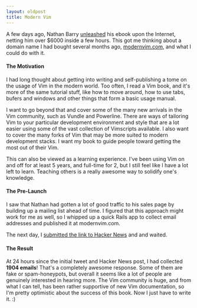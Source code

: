 ```yaml
---
layout: oldpost
title: Modern Vim
---
```


A few days ago, Nathan Barry [unleashed](http://nathanbarry.com/app-design-handbook/) his ebook upon the Internet, netting him over $6000 inside a few hours. This got me thinking about a domain name I had bought several months ago, [modernvim.com](http://modernvim.com), and what I could do with it.

#### The Motivation 

I had long thought about getting into writing and self-publishing a tome on the usage of Vim in the modern world. Too often, I read a Vim book, and it's more of the same tutorial stuff, like how to move around, how to use tabs, bufers and windows and other things that form a basic usage manual. 

I want to go beyond that and cover some of the many new arrivals in the Vim community, such as Vundle and Powerline. There are ways of tailoring Vim to your particular development environment and style that are a lot easier using some of the vast collection of Vimscripts available. I also want to cover the many forks of Vim that may be more suited to modern development stacks. I want my book to guide people toward getting the most out of their Vim.

This can also be viewed as a learning experience. I've been using Vim on and off for at least 5 years, and full-time for 2, but I still feel like I have a lot left to learn. Teaching others is a really awesome way to solidify one's knowledge.

#### The Pre-Launch

I saw that Nathan had gotten a lot of good traffic to his sales page by building up a mailing list ahead of time. I figured that this approach might work for me as well, so I whipped up a quick Rails app to collect email addresses and published it at modernvim.com. 

The next day, I [submitted the link to Hacker News](http://news.ycombinator.com/item?id=4481521) and and waited.

#### The Result

At 24 hours since the initial tweet and Hacker News post, I had collected **1904 emails**! That's a completely awesome response. Some of them are fake or spam-honeypots, but overall it seems like a lot of people are genuinely interested in hearing more. The Vim community is huge, and from what I can tell, has been rather supportive of new Vim documentation, so I'm pretty optimistic about the success of this book. Now I just have to write it. :)
